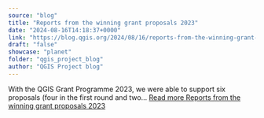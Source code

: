 ```yaml
---
source: "blog"
title: "Reports from the winning grant proposals 2023"
date: "2024-08-16T14:18:37+0000"
link: "https://blog.qgis.org/2024/08/16/reports-from-the-winning-grant-proposals-2023-2/"
draft: "false"
showcase: "planet"
folder: "qgis_project_blog"
author: "QGIS Project blog"
---
```


With the QGIS Grant Programme 2023, we were able to support six proposals (four in the first round and two&#8230; <a class="read-more" href="https://blog.qgis.org/2024/08/16/reports-from-the-winning-grant-proposals-2023-2/">Read more <span class="screen-reader-text">Reports from the winning grant proposals&#160;2023</span></a>

